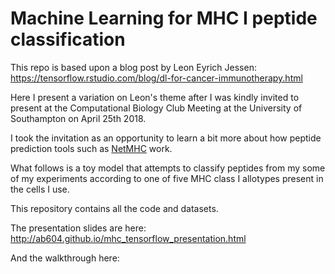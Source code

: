 # Machine Learning for MHC I peptide classification
This repo is based upon a blog post by Leon Eyrich Jessen: 
https://tensorflow.rstudio.com/blog/dl-for-cancer-immunotherapy.html 

Here I present a variation on Leon's theme after I was kindly invited to present
at the Computational Biology Club Meeting at the University of Southampton on
April 25th 2018.

I took the invitation as an opportunity to learn a bit more about how peptide
prediction tools such as [NetMHC](http://www.cbs.dtu.dk/services/NetMHC/) work.

What follows is a toy model that attempts to classify peptides from my some of my
experiments according to one of five MHC class I allotypes present in the cells I
use.

This repository contains all the code and datasets.

The presentation slides are here: http://ab604.github.io/mhc_tensorflow_presentation.html

And the walkthrough here: 
